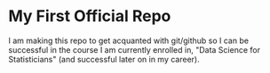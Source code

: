 # My First Official Repo
I am making this repo to get acquanted with git/github so I can be successful in the course I am currently enrolled in, "Data Science for Statisticians" (and successful later on in my career). 
